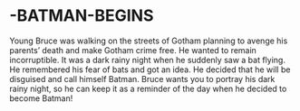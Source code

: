 # -BATMAN-BEGINS
Young Bruce was walking on the streets of Gotham planning to avenge his parents’ death and make Gotham crime free. He wanted to remain incorruptible. It was a dark rainy night when he suddenly saw a bat flying. He remembered his fear of bats and got an idea. He decided that he will be disguised and call himself Batman. Bruce wants you to portray his dark rainy night, so he can keep it as a reminder of the day when he decided to become Batman!
